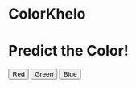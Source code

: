 # ColorKhelo<!DOCTYPE html>
<html>
<head>
  <title>Color Prediction</title>
</head>
<body>
  <h1>Predict the Color!</h1>
  <button onclick="predict('red')">Red</button>
  <button onclick="predict('green')">Green</button>
  <button onclick="predict('blue')">Blue</button>
  <h2 id="result"></h2>

  <script>
    function predict(choice) {
      const colors = ['red', 'green', 'blue'];
      const random = colors[Math.floor(Math.random() * colors.length)];

      if (choice === random) {
        document.getElementById("result").innerText = "You Won! 🎉";
      } else {
        document.getElementById("result").innerText = `You Lost! Color was ${random}`;
      }
    }
  </script>
</body>
</html>
